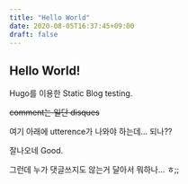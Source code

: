 ```yaml
---
title: "Hello World"
date: 2020-08-05T16:37:45+09:00
draft: false
---
```


## Hello World!

Hugo를 이용한 Static Blog testing.

~~comment는 일단 disques~~

여기 아래에 utterence가 나와야 하는데... 되나??

잘나오네 Good.

그런데 누가 댓글쓰지도 않는거 달아서 뭐하나... ㅎ;;

